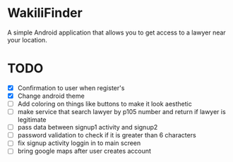 # WakiliFinder
A simple Android application that allows you to get access to a lawyer near your location.

# TODO

* [x] Confirmation to user when register's
* [x] Change android theme
* [ ] Add coloring on things like buttons to make it look aesthetic
* [ ] make service that search lawyer by p105 number and return if lawyer is legitimate
* [ ] pass data between signup1 activity and signup2
* [ ] password validation to check if it is greater than 6 characters
* [ ] fix signup activity loggin in to main screen
* [ ] bring google maps after user creates account
